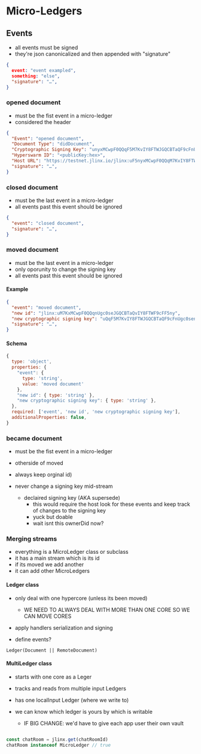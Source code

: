 # Micro-Ledgers




## Events 

- all events must be signed
- they're json canonicalized and then appended with "signature"

```json
{
  event: "event exampled",
  something: "else",
  "signature": "…",
}
```

### opened document

- must be the fist event in a micro-ledger
- considered the header

```json
{
  "Event": "opened document",
  "Document Type": "didDocument",
  "Cryptographic Signing Key": "unyxMCwpF0QQqF5M7KvIY8FTWJGQCBTaQF9cFnUgc0se",
  "Hyperswarm ID": "<publicKey:hex>", 
  "Host URL": "https://testnet.jlinx.io/jlinx:uF5nyxMCwpF0QQqM7KvIY8FTWF9cFnUgc0seJGQCBTaQ",
  "signature": "…",
}
```

### closed document

- must be the last event in a micro-ledger
- all events past this event should be ignored

```json
{
  "event": "closed document",
  "signature": "…",
}
```

### moved document

- must be the last event in a micro-ledger
- only oporunity to change the signing key
- all events past this event should be ignored


#### Example

```json
{
  "event": "moved document",
  "new id": "jlinx:uM7KxMCwpF0QQqnUgc0seJGQCBTaQvIY8FTWF9cFF5ny",
  "new cryptographic signing key": "uQqF5M7KvIY8FTWJGQCBTaQF9cFnUgc0senyxMCwpF0Q",
  "signature": "…",
}
```

#### Schema

```js
{
  type: 'object',
  properties: {
    "event": { 
      type: 'string',
      value: 'moved document'
    },
    "new id": { type: 'string' },
    "new cryptographic signing key": { type: 'string' },
  },
  required: ['event', 'new id', 'new cryptographic signing key'],
  additionalProperties: false,
}
```

### became document 

- must be the fist event in a micro-ledger
- otherside of moved
- always keep orginal id)



- never change a signing key mid-stream
  - declaired signing key (AKA supersede)
    - this would require the host look for these events and keep track of changes to the signing key 
    - yuck but doable
    - wait isnt this ownerDid now? 













### Merging streams

- everything is a MicroLedger class or subclass
- it has a main stream which is its id
- if its moved we add another 
- it can add other MicroLedgers

#### Ledger class

- only deal with one hypercore (unless its been moved)
  - WE NEED TO ALWAYS DEAL WITH MORE THAN ONE CORE SO WE CAN MOVE CORES

- apply handlers serialization and signing
- define events?

`Ledger(Document || RemoteDocument)`


#### MultiLedger class

- starts with one core as a Leger
- tracks and reads from multiple input Ledgers
- has one localInput Ledger (where we write to)

- we can know which ledger is yours by which is writable
  - IF BIG CHANGE: we'd have to give each app user their own vault

```js

const chatRoom = jlinx.get(chatRoomId)
chatRoom instanceof MicroLedger // true

```

